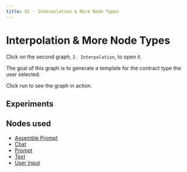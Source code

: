 ```yaml
---
title: 02 - Interpolation & More Node Types
---
```


# Interpolation & More Node Types

Click on the second graph, `2. Interpolation`, to open it.

The goal of this graph is to generate a template for the contract type the user selected.

Click run to see the graph in action.






## Experiments

## Nodes used
  - [Assemble Prompt](../node-reference/assemble-prompt)
  - [Chat](../node-reference/chat)
  - [Prompt](../node-reference/prompt)
  - [Text](../node-reference/text)
  - [User Input](../node-reference/user-input)

